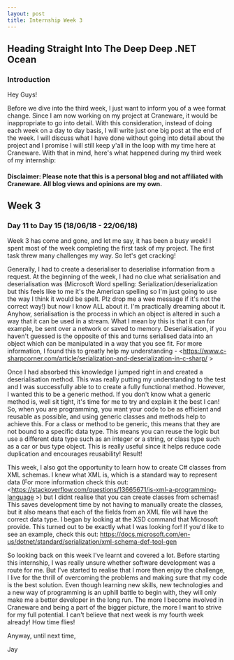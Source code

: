 ```yaml
---
layout: post
title: Internship Week 3
---
```

## Heading Straight Into The Deep Deep .NET Ocean

### Introduction 
Hey Guys!

Before we dive into the third week, I just want to inform you of a wee format change. 
Since I am now working on my project at Craneware, it would be inappropriate to go into detail. With this consideration, instead of doing each week on a day to day basis, I will write just one big post at the end of the week. I will discuss what I have done without going into detail about the project and I promise I will still keep y'all in the loop with my time here at Craneware. With that in mind, here's what happened during my third week of my internship: 

#### Disclaimer: Please note that this is a personal blog and not affiliated with Craneware. All blog views and opinions are my own. 
## Week 3
### Day 11 to Day 15 (18/06/18 - 22/06/18)
Week 3 has come and gone, and let me say, it has been a busy week! I spent most of the week completing the first task of my project. The first task threw many challenges my way. So let's get cracking!
  
  Generally, I had to create a deserialiser to deserialise information from a request. At the beginning of the week, I had no clue what serialisation and deserialisation was (Microsoft Word spelling: Serialization/deserialization but this feels like to me it's the American spelling so I'm just going to use the way I think it would be spelt. Plz drop me a wee message if it's not the correct way!) but now I know ALL about it. I'm practically dreaming about it. Anyhow, serialisation is the process in which an object is altered in such a way that it can be used in a stream. What I mean by this is that it can for example, be sent over a network or saved to memory. Deserialisation, if you haven't guessed is the opposite of this and turns serialised data into an object which can be manipulated in a way that you see fit. For more information, I found this to greatly help my understanding - <https://www.c-sharpcorner.com/article/serialization-and-deserialization-in-c-sharp/ >
  
  Once I had absorbed this knowledge I jumped right in and created a deserialisation method. This was really putting my understanding to the test and I was successfully able to to create a fully functional method. However, I wanted this to be a generic method. If you don't know what a generic method is, well sit tight, it's time for me to try and explain it the best I can! So, when you are programming, you want your code to be as efficient and reusable as possible, and using generic classes and methods help to achieve this. For a class or method to be generic, this means that they are not bound to a specific data type. This means you can reuse the logic but use a different data type such as an integer or a string, or class type such as a car or bus type object. This is really useful since it helps reduce code duplication and encourages reusability! Result! 
  
  This week, I also got the opportunity to learn how to create C# classes from XML schemas. I knew what XML is, which is a standard way to represent data (For more information check this out: <https://stackoverflow.com/questions/13665671/is-xml-a-programming-language >) but I didnt realise that you can create classes from schemas! This saves development time by not having to manually create the classes, but it also means that each of the fields from an XML file will have the correct data type. I began by looking at the XSD command that Microsoft provide. This turned out to be exactly what I was looking for! If you'd like to see an example, check this out: <https://docs.microsoft.com/en-us/dotnet/standard/serialization/xml-schema-def-tool-gen>
  
  So looking back on this week I've learnt and covered a lot. Before starting this internship, I was really unsure whether software development was a route for me. But I've started to realise that I more then enjoy the challenge, I live for the thrill of overcoming the problems and making sure that my code is the best solution. Even though learning new skills, new technologies and a new way of programming is an uphill battle to begin with, they will only make me a better developer in the long run. The more I become involved in Craneware and being a part of the bigger picture, the more I want to strive for my full potential. I can't believe that next week is my fourth week already! How time flies!
  
Anyway, until next time, 

Jay 


